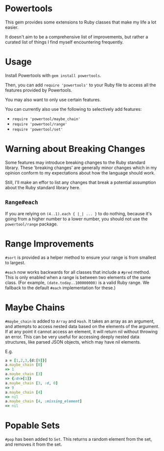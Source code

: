 # Powertools

This gem provides some extensions to Ruby classes that make my life a lot easier.

It doesn't aim to be a comprehensive list of improvements, but rather a curated
list of things I find myself encountering frequently.

# Usage

Install Powertools with `gem install powertools`.

Then, you can add `require 'powertools'` to your Ruby file to access all the
features provided by Powertools.

You may also want to only use certain features.

You can currently also use the following to selectively add features:

- `require 'powertool/maybe_chain'`
- `require 'powertool/range'`
- `require 'powertool/set'`

# Warning about Breaking Changes

Some features may introduce breaking changes to the Ruby standard library.
These 'breaking changes' are generally minor changes which in my opinion
conform to my expectations about how the language should work.

Still, I'll make an effor to list any changes that break a potential assumption
about the Ruby standard library here.

## `Range#each`

If you are relying on `(4..1).each { |_| ... }` to do nothing,
because it's going from a higher number to a lower number, you should not use
the `powertool/range` package.

# Range Improvements

`#sort` is provided as a helper method to ensure your range is from smallest
to largest.

`#each` now works backwards for all classes that include a `#pred` method.
This is only enabled when a range is between two elements of the same class.
(For example, `(date.today..100000000)` is a valid Ruby range. We fallback
to the default `#each` implementation for these.)

# Maybe Chains

`#maybe_chain` is added to `Array` and `Hash`.  It takes an array as an argument,
and attempts to access nested data based on the elements of the argument. If at
any point it cannot access an element, it will return nil without throwing an
error. This can be very useful for accessing deeply nested data structures, like
parsed JSON objects, which may have nil elements.

E.g.

```ruby
a = [1,2,3,{d:[9]}]
a.maybe_chain [0]
=> 1
a.maybe_chain [3]
=> {:d=>[1]}
a.maybe_chain [3, :d, 0]
=> 9
a.maybe_chain [4]
=> nil
a.maybe_chain [4, :missing_element]
=> nil
```

# Popable Sets

`#pop` has been added to `Set`.  This returns a random
element from the set, and removes it from the set.